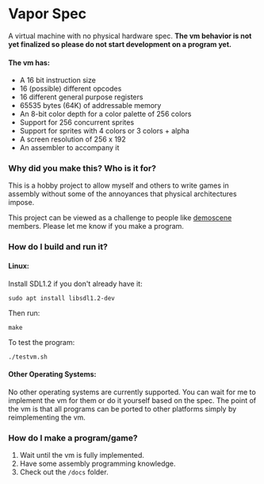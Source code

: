 # Vapor Spec
A virtual machine with no physical hardware spec. **The vm behavior is not yet finalized so please do not start development on a program yet.**

#### The vm has:
- A 16 bit instruction size
- 16 (possible) different opcodes
- 16 different general purpose registers
- 65535 bytes (64K) of addressable memory
- An 8-bit color depth for a color palette of 256 colors
- Support for 256 concurrent sprites
- Support for sprites with 4 colors or 3 colors + alpha
- A screen resolution of 256 x 192
- An assembler to accompany it

### Why did you make this? Who is it for?
This is a hobby project to allow myself and others to write games in assembly without some of the annoyances that physical architectures impose.

This project can be viewed as a challenge to people like  [demoscene](https://en.wikipedia.org/wiki/Demoscene) members. Please let me know if you make a program.

### How do I build and run it?
#### Linux:
Install SDL1.2 if you don't already have it:

    sudo apt install libsdl1.2-dev
Then run:

    make

To test the program:

    ./testvm.sh

#### Other Operating Systems:
No other operating systems are currently supported. You can wait for me to implement the vm for them or do it yourself based on the spec. The point of the vm is that all programs can be ported to other platforms simply by reimplementing the vm.

### How do I make a program/game?
1. Wait until the vm is fully implemented.
2. Have some assembly programming knowledge.
3. Check out the `/docs` folder.
